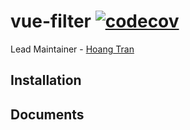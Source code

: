 # vue-filter [![codecov](https://codecov.io/gh/hoangtranson/vue-filter/branch/master/graph/badge.svg)](https://codecov.io/gh/hoangtranson/vue-filter)

Lead Maintainer - [Hoang Tran](https://github.com/hoangtranson)

## Installation


## Documents
